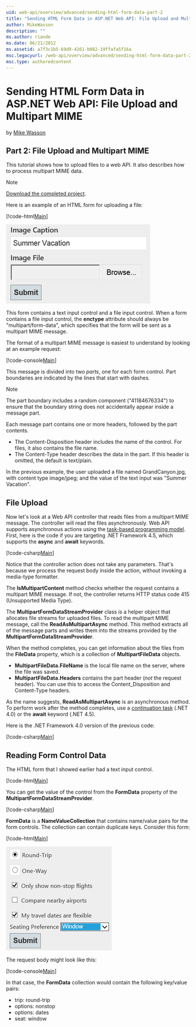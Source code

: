 ```yaml
---
uid: web-api/overview/advanced/sending-html-form-data-part-2
title: "Sending HTML Form Data in ASP.NET Web API: File Upload and Multipart MIME | Microsoft Docs"
author: MikeWasson
description: ""
ms.author: riande
ms.date: 06/21/2012
ms.assetid: a7f3c1b5-69d9-4261-b082-19ffafa5f16a
msc.legacyurl: /web-api/overview/advanced/sending-html-form-data-part-2
msc.type: authoredcontent
---
```

Sending HTML Form Data in ASP.NET Web API: File Upload and Multipart MIME
====================
by [Mike Wasson](https://github.com/MikeWasson)

## Part 2: File Upload and Multipart MIME

This tutorial shows how to upload files to a web API. It also describes how to process multipart MIME data.

> [!NOTE]
> [Download the completed project](https://code.msdn.microsoft.com/ASPNET-Web-API-File-Upload-a8c0fb0d).


Here is an example of an HTML form for uploading a file:

[!code-html[Main](sending-html-form-data-part-2/samples/sample1.html)]

![](sending-html-form-data-part-2/_static/image1.png)

This form contains a text input control and a file input control. When a form contains a file input control, the **enctype** attribute should always be &quot;multipart/form-data&quot;, which specifies that the form will be sent as a multipart MIME message.

The format of a multipart MIME message is easiest to understand by looking at an example request:

[!code-console[Main](sending-html-form-data-part-2/samples/sample2.cmd)]

This message is divided into two *parts*, one for each form control. Part boundaries are indicated by the lines that start with dashes.

> [!NOTE]
> The part boundary includes a random component (&quot;41184676334&quot;) to ensure that the boundary string does not accidentally appear inside a message part.


Each message part contains one or more headers, followed by the part contents.

- The Content-Disposition header includes the name of the control. For files, it also contains the file name.
- The Content-Type header describes the data in the part. If this header is omitted, the default is text/plain.

In the previous example, the user uploaded a file named GrandCanyon.jpg, with content type image/jpeg; and the value of the text input was &quot;Summer Vacation&quot;.

## File Upload

Now let's look at a Web API controller that reads files from a multipart MIME message. The controller will read the files asynchronously. Web API supports asynchronous actions using the [task-based programming model](https://msdn.microsoft.com/library/dd460693.aspx). First, here is the code if you are targeting .NET Framework 4.5, which supports the **async** and **await** keywords.

[!code-csharp[Main](sending-html-form-data-part-2/samples/sample3.cs)]

Notice that the controller action does not take any parameters. That's because we process the request body inside the action, without invoking a media-type formatter.

The **IsMultipartContent** method checks whether the request contains a multipart MIME message. If not, the controller returns HTTP status code 415 (Unsupported Media Type).

The **MultipartFormDataStreamProvider** class is a helper object that allocates file streams for uploaded files. To read the multipart MIME message, call the **ReadAsMultipartAsync** method. This method extracts all of the message parts and writes them into the streams provided by the **MultipartFormDataStreamProvider**.

When the method completes, you can get information about the files from the **FileData** property, which is a collection of **MultipartFileData** objects.

- **MultipartFileData.FileName** is the local file name on the server, where the file was saved.
- **MultipartFileData.Headers** contains the part header (*not* the request header). You can use this to access the Content\_Disposition and Content-Type headers.

As the name suggests, **ReadAsMultipartAsync** is an asynchronous method. To perform work after the method completes, use a [continuation task](https://msdn.microsoft.com/library/ee372288.aspx) (.NET 4.0) or the **await** keyword (.NET 4.5).

Here is the .NET Framework 4.0 version of the previous code:

[!code-csharp[Main](sending-html-form-data-part-2/samples/sample4.cs)]

## Reading Form Control Data

The HTML form that I showed earlier had a text input control.

[!code-html[Main](sending-html-form-data-part-2/samples/sample5.html)]

You can get the value of the control from the **FormData** property of the **MultipartFormDataStreamProvider**.

[!code-csharp[Main](sending-html-form-data-part-2/samples/sample6.cs?highlight=15)]

**FormData** is a **NameValueCollection** that contains name/value pairs for the form controls. The collection can contain duplicate keys. Consider this form:

[!code-html[Main](sending-html-form-data-part-2/samples/sample7.html)]

![](sending-html-form-data-part-2/_static/image2.png)

The request body might look like this:

[!code-console[Main](sending-html-form-data-part-2/samples/sample8.cmd)]

In that case, the **FormData** collection would contain the following key/value pairs:

- trip: round-trip
- options: nonstop
- options: dates
- seat: window
